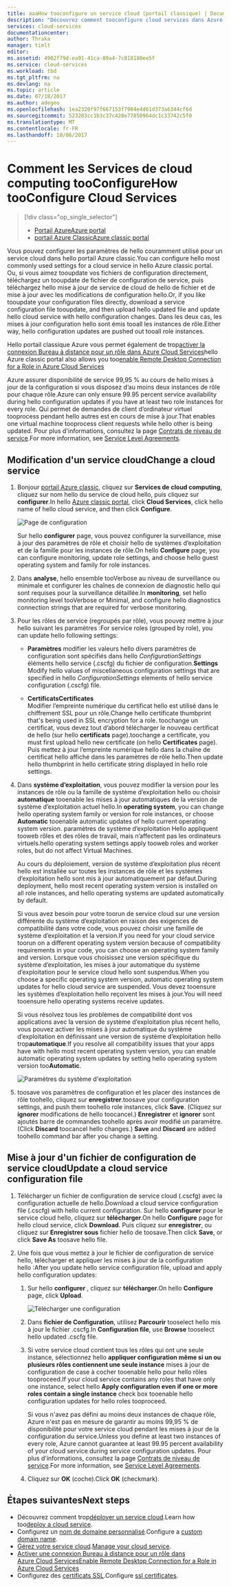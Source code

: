 ```yaml
---
title: aaaHow tooconfigure un service cloud (portail classique) | Documents Microsoft
description: "Découvrez comment tooconfigure cloud services dans Azure. En savoir plus de la configuration du service cloud tooupdate hello et configurer les instances de toorole d’accès à distance."
services: cloud-services
documentationcenter: 
author: Thraka
manager: timlt
editor: 
ms.assetid: 4902f79d-ea91-41ca-89a4-7c818180ee5f
ms.service: cloud-services
ms.workload: tbd
ms.tgt_pltfrm: na
ms.devlang: na
ms.topic: article
ms.date: 07/18/2017
ms.author: adegeo
ms.openlocfilehash: 1ea2320f97f667153f7984e4d61d373a6344cf6d
ms.sourcegitcommit: 523283cc1b3c37c428e77850964dc1c33742c5f0
ms.translationtype: MT
ms.contentlocale: fr-FR
ms.lasthandoff: 10/06/2017
---
```

# <a name="how-tooconfigure-cloud-services"></a><span data-ttu-id="2b8e4-104">Comment les Services de cloud computing tooConfigure</span><span class="sxs-lookup"><span data-stu-id="2b8e4-104">How tooConfigure Cloud Services</span></span>
> [!div class="op_single_selector"]
> * [<span data-ttu-id="2b8e4-105">Portail Azure</span><span class="sxs-lookup"><span data-stu-id="2b8e4-105">Azure portal</span></span>](cloud-services-how-to-configure-portal.md)
> * [<span data-ttu-id="2b8e4-106">portail Azure Classic</span><span class="sxs-lookup"><span data-stu-id="2b8e4-106">Azure classic portal</span></span>](cloud-services-how-to-configure.md)
> 
> 

<span data-ttu-id="2b8e4-107">Vous pouvez configurer les paramètres de hello couramment utilisé pour un service cloud dans hello portail Azure classic.</span><span class="sxs-lookup"><span data-stu-id="2b8e4-107">You can configure hello most commonly used settings for a cloud service in hello Azure classic portal.</span></span> <span data-ttu-id="2b8e4-108">Ou, si vous aimez tooupdate vos fichiers de configuration directement, téléchargez un tooupdate de fichier de configuration de service, puis téléchargez hello mise à jour de service de cloud de hello de fichier et de mise à jour avec les modifications de configuration hello.</span><span class="sxs-lookup"><span data-stu-id="2b8e4-108">Or, if you like tooupdate your configuration files directly, download a service configuration file tooupdate, and then upload hello updated file and update hello cloud service with hello configuration changes.</span></span> <span data-ttu-id="2b8e4-109">Dans les deux cas, les mises à jour configuration hello sont émis tooall les instances de rôle.</span><span class="sxs-lookup"><span data-stu-id="2b8e4-109">Either way, hello configuration updates are pushed out tooall role instances.</span></span>

<span data-ttu-id="2b8e4-110">Hello portail classique Azure vous permet également de trop[activer la connexion Bureau à distance pour un rôle dans Azure Cloud Services](cloud-services-role-enable-remote-desktop.md)</span><span class="sxs-lookup"><span data-stu-id="2b8e4-110">hello Azure classic portal also allows you too[enable Remote Desktop Connection for a Role in Azure Cloud Services](cloud-services-role-enable-remote-desktop.md)</span></span>

<span data-ttu-id="2b8e4-111">Azure assurer disponibilité de service 99,95 % au cours de hello mises à jour de la configuration si vous disposez d’au moins deux instances de rôle pour chaque rôle.</span><span class="sxs-lookup"><span data-stu-id="2b8e4-111">Azure can only ensure 99.95 percent service availability during hello configuration updates if you have at least two role instances for every role.</span></span> <span data-ttu-id="2b8e4-112">Qui permet de demandes de client d’ordinateur virtuel tooprocess pendant hello autres est en cours de mise à jour.</span><span class="sxs-lookup"><span data-stu-id="2b8e4-112">That enables one virtual machine tooprocess client requests while hello other is being updated.</span></span> <span data-ttu-id="2b8e4-113">Pour plus d'informations, consultez la page [Contrats de niveau de service](https://azure.microsoft.com/support/legal/sla/).</span><span class="sxs-lookup"><span data-stu-id="2b8e4-113">For more information, see [Service Level Agreements](https://azure.microsoft.com/support/legal/sla/).</span></span>

## <a name="change-a-cloud-service"></a><span data-ttu-id="2b8e4-114">Modification d'un service cloud</span><span class="sxs-lookup"><span data-stu-id="2b8e4-114">Change a cloud service</span></span>
1. <span data-ttu-id="2b8e4-115">Bonjour [portail Azure classic](http://manage.windowsazure.com/), cliquez sur **Services de cloud computing**, cliquez sur nom hello du service de cloud hello, puis cliquez sur **configurer**.</span><span class="sxs-lookup"><span data-stu-id="2b8e4-115">In hello [Azure classic portal](http://manage.windowsazure.com/), click **Cloud Services**, click hello name of hello cloud service, and then click **Configure**.</span></span>
   
    ![Page de configuration](./media/cloud-services-how-to-configure/CloudServices_ConfigurePage1.png)
   
    <span data-ttu-id="2b8e4-117">Sur hello **configurer** page, vous pouvez configurer la surveillance, mise à jour des paramètres de rôle et choisir hello de systèmes d’exploitation et de la famille pour les instances de rôle.</span><span class="sxs-lookup"><span data-stu-id="2b8e4-117">On hello **Configure** page, you can configure monitoring, update role settings, and choose hello guest operating system and family for role instances.</span></span> 
2. <span data-ttu-id="2b8e4-118">Dans **analyse**, hello ensemble tooVerbose au niveau de surveillance ou minimale et configurer les chaînes de connexion de diagnostic hello qui sont requises pour la surveillance détaillée.</span><span class="sxs-lookup"><span data-stu-id="2b8e4-118">In **monitoring**, set hello monitoring level tooVerbose or Minimal, and configure hello diagnostics connection strings that are required for verbose monitoring.</span></span>
3. <span data-ttu-id="2b8e4-119">Pour les rôles de service (regroupés par rôle), vous pouvez mettre à jour hello suivant les paramètres :</span><span class="sxs-lookup"><span data-stu-id="2b8e4-119">For service roles (grouped by role), you can update hello following settings:</span></span>
   
    * <span data-ttu-id="2b8e4-120">**Paramètres** modifier les valeurs hello divers paramètres de configuration sont spécifiés dans hello *ConfigurationSettings* éléments hello service (.cscfg) du fichier de configuration.</span><span class="sxs-lookup"><span data-stu-id="2b8e4-120">**Settings** Modify hello values of miscellaneous configuration settings that are specified in hello *ConfigurationSettings* elements of hello service configuration (.cscfg) file.</span></span>

    * <span data-ttu-id="2b8e4-121">**Certificats**</span><span class="sxs-lookup"><span data-stu-id="2b8e4-121">**Certificates**</span></span>  
        <span data-ttu-id="2b8e4-122">Modifier l’empreinte numérique du certificat hello est utilisé dans le chiffrement SSL pour un rôle.</span><span class="sxs-lookup"><span data-stu-id="2b8e4-122">Change hello certificate thumbprint that's being used in SSL encryption for a role.</span></span> <span data-ttu-id="2b8e4-123">toochange un certificat, vous devez tout d’abord télécharger le nouveau certificat de hello (sur hello **certificats** page).</span><span class="sxs-lookup"><span data-stu-id="2b8e4-123">toochange a certificate, you must first upload hello new certificate (on hello **Certificates** page).</span></span> <span data-ttu-id="2b8e4-124">Puis mettez à jour l’empreinte numérique hello dans la chaîne de certificat hello affiché dans les paramètres de rôle hello.</span><span class="sxs-lookup"><span data-stu-id="2b8e4-124">Then update hello thumbprint in hello certificate string displayed in hello role settings.</span></span>
4. <span data-ttu-id="2b8e4-125">Dans **système d’exploitation**, vous pouvez modifier la version pour les instances de rôle ou la famille de système d’exploitation hello ou choisir **automatique** tooenable les mises à jour automatiques de la version de système d’exploitation actuel hello.</span><span class="sxs-lookup"><span data-stu-id="2b8e4-125">In **operating system**, you can change hello operating system family or version for role instances, or choose **Automatic** tooenable automatic updates of hello current operating system version.</span></span> <span data-ttu-id="2b8e4-126">paramètres de système d’exploitation Hello appliquent tooweb rôles et des rôles de travail, mais n’affectent pas les ordinateurs virtuels.</span><span class="sxs-lookup"><span data-stu-id="2b8e4-126">hello operating system settings apply tooweb roles and worker roles, but do not affect Virtual Machines.</span></span>
   
    <span data-ttu-id="2b8e4-127">Au cours du déploiement, version de système d’exploitation plus récent hello est installée sur toutes les instances de rôle et les systèmes d’exploitation hello sont mis à jour automatiquement par défaut.</span><span class="sxs-lookup"><span data-stu-id="2b8e4-127">During deployment, hello most recent operating system version is installed on all role instances, and hello operating systems are updated automatically by default.</span></span> 
   
    <span data-ttu-id="2b8e4-128">Si vous avez besoin pour votre toorun de service cloud sur une version différente du système d’exploitation en raison des exigences de compatibilité dans votre code, vous pouvez choisir une famille de système d’exploitation et la version.</span><span class="sxs-lookup"><span data-stu-id="2b8e4-128">If you need for your cloud service toorun on a different operating system version because of compatibility requirements in your code, you can choose an operating system family and version.</span></span> <span data-ttu-id="2b8e4-129">Lorsque vous choisissez une version spécifique du système d’exploitation, les mises à jour automatique du système d’exploitation pour le service cloud hello sont suspendus.</span><span class="sxs-lookup"><span data-stu-id="2b8e4-129">When you choose a specific operating system version, automatic operating system updates for hello cloud service are suspended.</span></span> <span data-ttu-id="2b8e4-130">Vous devez tooensure les systèmes d’exploitation hello reçoivent les mises à jour.</span><span class="sxs-lookup"><span data-stu-id="2b8e4-130">You will need tooensure hello operating systems receive updates.</span></span>
   
    <span data-ttu-id="2b8e4-131">Si vous résolvez tous les problèmes de compatibilité dont vos applications avec la version de système d’exploitation plus récent hello, vous pouvez activer les mises à jour automatique du système d’exploitation en définissant une version de système d’exploitation hello trop**automatique**.</span><span class="sxs-lookup"><span data-stu-id="2b8e4-131">If you resolve all compatibility issues that your apps have with hello most recent operating system version, you can enable automatic operating system updates by setting hello operating system version too**Automatic**.</span></span> 
   
    ![Paramètres du système d'exploitation](./media/cloud-services-how-to-configure/CloudServices_ConfigurePage_OSSettings.png)
5. <span data-ttu-id="2b8e4-133">toosave vos paramètres de configuration et les placer des instances de rôle toohello, cliquez sur **enregistrer**.</span><span class="sxs-lookup"><span data-stu-id="2b8e4-133">toosave your configuration settings, and push them toohello role instances, click **Save**.</span></span> <span data-ttu-id="2b8e4-134">(Cliquez sur **ignorer** modifications de hello toocancel.) **Enregistrer** et **ignorer** sont ajoutés barre de commandes toohello après avoir modifié un paramètre.</span><span class="sxs-lookup"><span data-stu-id="2b8e4-134">(Click **Discard** toocancel hello changes.) **Save** and **Discard** are added toohello command bar after you change a setting.</span></span>

## <a name="update-a-cloud-service-configuration-file"></a><span data-ttu-id="2b8e4-135">Mise à jour d'un fichier de configuration de service cloud</span><span class="sxs-lookup"><span data-stu-id="2b8e4-135">Update a cloud service configuration file</span></span>
1. <span data-ttu-id="2b8e4-136">Télécharger un fichier de configuration de service cloud (.cscfg) avec la configuration actuelle de hello.</span><span class="sxs-lookup"><span data-stu-id="2b8e4-136">Download a cloud service configuration file (.cscfg) with hello current configuration.</span></span> <span data-ttu-id="2b8e4-137">Sur hello **configurer** pour le service cloud hello, cliquez sur **télécharger**.</span><span class="sxs-lookup"><span data-stu-id="2b8e4-137">On hello **Configure** page for hello cloud service, click **Download**.</span></span> <span data-ttu-id="2b8e4-138">Puis cliquez sur **enregistrer**, ou cliquez sur **Enregistrer sous** fichier hello de toosave.</span><span class="sxs-lookup"><span data-stu-id="2b8e4-138">Then click **Save**, or click **Save As** toosave hello file.</span></span>
2. <span data-ttu-id="2b8e4-139">Une fois que vous mettez à jour le fichier de configuration de service hello, télécharger et appliquer les mises à jour de la configuration hello :</span><span class="sxs-lookup"><span data-stu-id="2b8e4-139">After you update hello service configuration file, upload and apply hello configuration updates:</span></span>
   
   1. <span data-ttu-id="2b8e4-140">Sur hello **configurer** , cliquez sur **télécharger**.</span><span class="sxs-lookup"><span data-stu-id="2b8e4-140">On hello **Configure** page, click **Upload**.</span></span>
      
       ![Télécharger une configuration](./media/cloud-services-how-to-configure/CloudServices_UploadConfigFile.png)
   2. <span data-ttu-id="2b8e4-142">Dans **fichier de Configuration**, utilisez **Parcourir** tooselect hello mis à jour le fichier .cscfg.</span><span class="sxs-lookup"><span data-stu-id="2b8e4-142">In **Configuration file**, use **Browse** tooselect hello updated .cscfg file.</span></span>
   3. <span data-ttu-id="2b8e4-143">Si votre service cloud contient tous les rôles qui ont une seule instance, sélectionnez hello **appliquer configuration même si un ou plusieurs rôles contiennent une seule instance** mises à jour de configuration de case à cocher tooenable hello pour hello rôles tooproceed.</span><span class="sxs-lookup"><span data-stu-id="2b8e4-143">If your cloud service contains any roles that have only one instance, select hello **Apply configuration even if one or more roles contain a single instance** check box tooenable hello configuration updates for hello roles tooproceed.</span></span>
      
       <span data-ttu-id="2b8e4-144">Si vous n'avez pas défini au moins deux instances de chaque rôle, Azure n'est pas en mesure de garantir au moins 99,95 % de disponibilité pour votre service cloud pendant les mises à jour de la configuration du service.</span><span class="sxs-lookup"><span data-stu-id="2b8e4-144">Unless you define at least two instances of every role, Azure cannot guarantee at least 99.95 percent availability of your cloud service during service configuration updates.</span></span> <span data-ttu-id="2b8e4-145">Pour plus d'informations, consultez la page [Contrats de niveau de service](https://azure.microsoft.com/support/legal/sla/).</span><span class="sxs-lookup"><span data-stu-id="2b8e4-145">For more information, see [Service Level Agreements](https://azure.microsoft.com/support/legal/sla/).</span></span>
   4. <span data-ttu-id="2b8e4-146">Cliquez sur **OK** (coche).</span><span class="sxs-lookup"><span data-stu-id="2b8e4-146">Click **OK** (checkmark).</span></span> 

## <a name="next-steps"></a><span data-ttu-id="2b8e4-147">Étapes suivantes</span><span class="sxs-lookup"><span data-stu-id="2b8e4-147">Next steps</span></span>
* <span data-ttu-id="2b8e4-148">Découvrez comment trop[déployer un service cloud](cloud-services-how-to-create-deploy.md).</span><span class="sxs-lookup"><span data-stu-id="2b8e4-148">Learn how too[deploy a cloud service](cloud-services-how-to-create-deploy.md).</span></span>
* <span data-ttu-id="2b8e4-149">Configurez un [nom de domaine personnalisé](cloud-services-custom-domain-name.md).</span><span class="sxs-lookup"><span data-stu-id="2b8e4-149">Configure a [custom domain name](cloud-services-custom-domain-name.md).</span></span>
* <span data-ttu-id="2b8e4-150">[Gérez votre service cloud](cloud-services-how-to-manage.md).</span><span class="sxs-lookup"><span data-stu-id="2b8e4-150">[Manage your cloud service](cloud-services-how-to-manage.md).</span></span>
* [<span data-ttu-id="2b8e4-151">Activer une connexion Bureau à distance pour un rôle dans Azure Cloud Services</span><span class="sxs-lookup"><span data-stu-id="2b8e4-151">Enable Remote Desktop Connection for a Role in Azure Cloud Services</span></span>](cloud-services-role-enable-remote-desktop.md)
* <span data-ttu-id="2b8e4-152">Configurez des [certificats SSL](cloud-services-configure-ssl-certificate.md).</span><span class="sxs-lookup"><span data-stu-id="2b8e4-152">Configure [ssl certificates](cloud-services-configure-ssl-certificate.md).</span></span>

